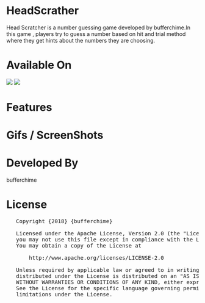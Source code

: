 # HeadScrather
Head Scratcher is a number guessing game developed by bufferchime.In this game , players try to guess a number based on hit and trial method where they get hints about the numbers they are choosing.

# Available On
[<img src="https://i.imgur.com/V1oCmpL.png">]()
[<img src="https://i.imgur.com/VT8YDwJ.png">]()

# Features


# Gifs / ScreenShots


# Developed By
bufferchime

# License
<pre>
   Copyright {2018} {bufferchime} 

   Licensed under the Apache License, Version 2.0 (the "License");
   you may not use this file except in compliance with the License.
   You may obtain a copy of the License at

       http://www.apache.org/licenses/LICENSE-2.0

   Unless required by applicable law or agreed to in writing, software
   distributed under the License is distributed on an "AS IS" BASIS,
   WITHOUT WARRANTIES OR CONDITIONS OF ANY KIND, either express or implied.
   See the License for the specific language governing permissions and
   limitations under the License.


